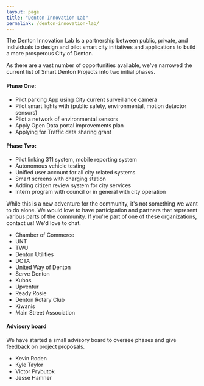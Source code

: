 ```yaml
---
layout: page
title: "Denton Innovation Lab"
permalink: /denton-innovation-lab/
---
```


The Denton Innovation Lab Is a partnership between public, private, and individuals to design and pilot smart city initiatives and applications to build a more prosperous City of Denton.

As there are a vast number of opportunities available, we've narrowed the current list of Smart Denton Projects into two initial phases.

#### Phase One:
- Pilot parking App using City current surveillance camera 
- Pilot smart lights with (public safety, environmental, motion detector sensors) 
- Pilot a network of environmental sensors 
- Apply Open Data portal improvements plan 
- Applying for Traffic data sharing grant 

#### Phase Two: 
- Pilot linking 311 system, mobile reporting system 
- Autonomous vehicle testing 
- Unified user account for all city related systems 
- Smart screens with charging station
- Adding citizen review system for city services
- Intern program with council or in general with city operation


While this is a new adventure for the community, it's not something we want to do alone. We would love to have participation and partners that represent various parts of the community. If you're part of one of these organizations, contact us! We'd love to chat.

- Chamber of Commerce
- UNT
- TWU
- Denton Utilities
- DCTA
- United Way of Denton
- Serve Denton
- Kubos
- Upventur
- Ready Rosie
- Denton Rotary Club
- Kiwanis
- Main Street Association


#### Advisory board
We have started a small advisory board to oversee phases and give feedback on project proposals.

- Kevin Roden 
- Kyle Taylor
- Victor Prybutok
- Jesse Hamner

